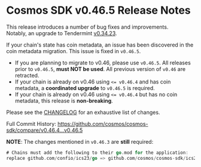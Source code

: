 # Cosmos SDK v0.46.5 Release Notes

This release introduces a number of bug fixes and improvements.  
Notably, an upgrade to Tendermint [v0.34.23](https://github.com/tendermint/tendermint/releases/tag/v0.34.23).

If your chain's state has coin metadata, an issue has been discovered in the coin metadata migration. This issue is fixed in `v0.46.5`.  

* If you are planning to migrate to v0.46, please use `v0.46.5`. All releases prior to `v0.46.5`, **must NOT be used**. All previous version of `v0.46` are retracted.
* If your chain is already on v0.46 using `<= v0.46.4` and has coin metadata, a **coordinated upgrade** to `v0.46.5` is required.
* If your chain is already on v0.46 using `<= v0.46.4` but has no coin metadata, this release is **non-breaking**.

Please see the [CHANGELOG](https://github.com/cosmos/cosmos-sdk/blob/release/v0.46.x/CHANGELOG.md) for an exhaustive list of changes.

Full Commit History: https://github.com/cosmos/cosmos-sdk/compare/v0.46.4...v0.46.5

**NOTE**: The changes mentioned in `v0.46.3` are **still** required:

```go
# Chains must add the following to their go.mod for the application:
replace github.com/confio/ics23/go => github.com/cosmos/cosmos-sdk/ics23/go v0.8.0
```
